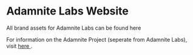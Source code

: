 # Adamnite Labs Website


All brand assets for Adamnite Labs can be found here

For information on the Adamnite Project (seperate from Adamnite Labs), visit <a href = "adamnite.org"> here </a>.
